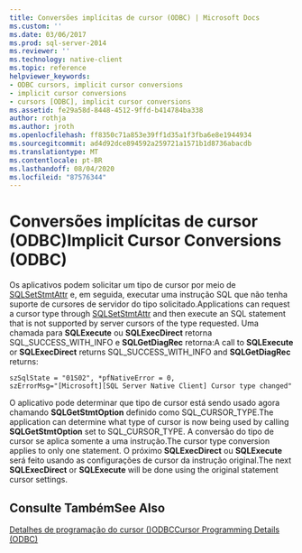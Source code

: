 ```yaml
---
title: Conversões implícitas de cursor (ODBC) | Microsoft Docs
ms.custom: ''
ms.date: 03/06/2017
ms.prod: sql-server-2014
ms.reviewer: ''
ms.technology: native-client
ms.topic: reference
helpviewer_keywords:
- ODBC cursors, implicit cursor conversions
- implicit cursor conversions
- cursors [ODBC], implicit cursor conversions
ms.assetid: fe29a58d-8448-4512-9ffd-b414784ba338
author: rothja
ms.author: jroth
ms.openlocfilehash: ff8350c71a853e39ff1d35a1f3fba6e8e1944934
ms.sourcegitcommit: ad4d92dce894592a259721a1571b1d8736abacdb
ms.translationtype: MT
ms.contentlocale: pt-BR
ms.lasthandoff: 08/04/2020
ms.locfileid: "87576344"
---
```

# <a name="implicit-cursor-conversions-odbc"></a><span data-ttu-id="3124a-102">Conversões implícitas de cursor (ODBC)</span><span class="sxs-lookup"><span data-stu-id="3124a-102">Implicit Cursor Conversions (ODBC)</span></span>
  <span data-ttu-id="3124a-103">Os aplicativos podem solicitar um tipo de cursor por meio de [SQLSetStmtAttr](../../native-client-odbc-api/sqlsetstmtattr.md) e, em seguida, executar uma instrução SQL que não tenha suporte de cursores de servidor do tipo solicitado.</span><span class="sxs-lookup"><span data-stu-id="3124a-103">Applications can request a cursor type through [SQLSetStmtAttr](../../native-client-odbc-api/sqlsetstmtattr.md) and then execute an SQL statement that is not supported by server cursors of the type requested.</span></span> <span data-ttu-id="3124a-104">Uma chamada para **SQLExecute** ou **SQLExecDirect** retorna SQL_SUCCESS_WITH_INFO e **SQLGetDiagRec** retorna:</span><span class="sxs-lookup"><span data-stu-id="3124a-104">A call to **SQLExecute** or **SQLExecDirect** returns SQL_SUCCESS_WITH_INFO and **SQLGetDiagRec** returns:</span></span>  
  
```  
szSqlState = "01S02", *pfNativeError = 0,  
szErrorMsg="[Microsoft][SQL Server Native Client] Cursor type changed"  
```  
  
 <span data-ttu-id="3124a-105">O aplicativo pode determinar que tipo de cursor está sendo usado agora chamando **SQLGetStmtOption** definido como SQL_CURSOR_TYPE.</span><span class="sxs-lookup"><span data-stu-id="3124a-105">The application can determine what type of cursor is now being used by calling **SQLGetStmtOption** set to SQL_CURSOR_TYPE.</span></span> <span data-ttu-id="3124a-106">A conversão do tipo de cursor se aplica somente a uma instrução.</span><span class="sxs-lookup"><span data-stu-id="3124a-106">The cursor type conversion applies to only one statement.</span></span> <span data-ttu-id="3124a-107">O próximo **SQLExecDirect** ou **SQLExecute** será feito usando as configurações de cursor da instrução original.</span><span class="sxs-lookup"><span data-stu-id="3124a-107">The next **SQLExecDirect** or **SQLExecute** will be done using the original statement cursor settings.</span></span>  
  
## <a name="see-also"></a><span data-ttu-id="3124a-108">Consulte Também</span><span class="sxs-lookup"><span data-stu-id="3124a-108">See Also</span></span>  
 [<span data-ttu-id="3124a-109">Detalhes de programação do cursor &#40;&#41;ODBC</span><span class="sxs-lookup"><span data-stu-id="3124a-109">Cursor Programming Details &#40;ODBC&#41;</span></span>](cursor-programming-details-odbc.md)  
  
  
